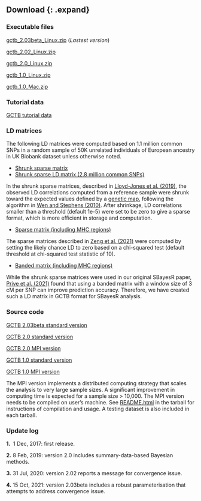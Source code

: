 
## Download {: .expand}
### Executable files
[gctb\_2.03beta\_Linux.zip](download/gctb_2.03_Linux.zip) (*Lastest version*)

[gctb\_2.02\_Linux.zip](download/gctb_2.02_Linux.zip)

[gctb\_2.0\_Linux.zip](download/gctb_2.0_Linux.zip)

[gctb\_1.0\_Linux.zip](download/gctb_1.0_Linux.zip)

[gctb\_1.0\_Mac.zip](download/gctb_1.0_Mac.zip)

### Tutorial data
[GCTB tutorial data](download/gctb_2.0_tutorial.zip)

### LD matrices
The following LD matrices were computed based on 1.1 million common SNPs in a random sample of 50K unrelated individuals of European ancestry in UK Biobank dataset unless otherwise noted.

* [Shrunk sparse matrix](https://zenodo.org/record/3350914#.XyFfnC17G8o)
* [Shrunk sparse LD matrix (2.8 million common SNPs)](https://zenodo.org/record/3375373#.XyFgOS17G8o)

In the shrunk sparse matrices, described in [Lloyd-Jones et al. (2019)](https://www.nature.com/articles/s41467-019-12653-0), the observed LD correlations computed from a reference sample were shrunk toward the expected values defined by a [genetic map](https://github.com/joepickrell/1000-genomes-genetic-maps), following the algorithm in [Wen and Stephens (2010)](https://projecteuclid.org/euclid.aoas/1287409368). After shrinkage, LD correlations smaller than a threshold (default 1e-5) were set to be zero to give a sparse format, which is more efficient in storage and computation. 

* [Sparse matrix (including MHC regions)](https://cnsgenomics.com/data/GCTB/ukbEURu_imp_v3_HM3_n50k.chisq10.zip)

The sparse matrices described in [Zeng et al. (2021)](https://www.nature.com/articles/s41467-021-21446-3) were computed by setting the likely chance LD to zero based on a chi-squared test (default threshold at chi-squared test statistic of 10).

* [Banded matrix (including MHC regions)](https://cnsgenomics.com/data/GCTB/band_ukb_10k_hm3.zip)

While the shrunk sparse matrices were used in our original SBayesR paper, [Prive et al. (2021)](https://academic.oup.com/bioinformatics/advance-article/doi/10.1093/bioinformatics/btaa1029/6039173) found that using a banded matrix with a window size of 3 cM per SNP can improve prediction accuracy. Therefore, we have created such a LD matrix in GCTB format for SBayesR analysis.

### Source code
[GCTB 2.03beta standard version](download/gctb_2.03.zip)

[GCTB 2.0 standard version](download/gctb_2.0_scr.zip)

[GCTB 2.0 MPI version](download/gctb_2.0_mpi_scr.zip)

[GCTB 1.0 standard version](download/gctb_1.0_scr.zip)

[GCTB 1.0 MPI version](download/gctb_1.0_mpi_scr.zip)

The MPI version implements a distributed computing strategy that scales the analysis to very large sample sizes. A significant improvement in computing time is expected for a sample size > 10,000. The MPI version needs to be compiled on user’s machine. See [README.html](download/README.html) in the tarball for instructions of compilation and usage. A testing dataset is also included in each tarball.


### Update log 

**1.**  1 Dec, 2017: first release.

**2.**  8 Feb, 2019: version 2.0 includes summary-data-based Bayesian methods.

**3.** 31 Jul, 2020: version 2.02 reports a message for convergence issue.

**4.** 15 Oct, 2021: version 2.03beta includes a robust parameterisation that attempts to address convergence issue.
